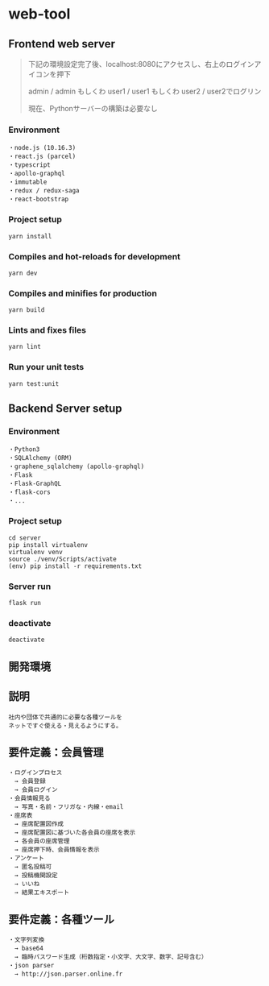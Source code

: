 # web-tool
## Frontend web server
> 下記の環境設定完了後、localhost:8080にアクセスし、右上のログインアイコンを押下
>
> admin / admin もしくわ user1 / user1 もしくわ user2 / user2でログリン
>
> 現在、Pythonサーバーの構築は必要なし

### Environment
```
・node.js (10.16.3)
・react.js (parcel)
・typescript
・apollo-graphql
・immutable
・redux / redux-saga
・react-bootstrap
```
### Project setup
```
yarn install
```
### Compiles and hot-reloads for development
```
yarn dev
```
### Compiles and minifies for production
```
yarn build
```
### Lints and fixes files
```
yarn lint
```
### Run your unit tests
```
yarn test:unit
```

## Backend Server setup
### Environment
```
・Python3
・SQLAlchemy (ORM)
・graphene_sqlalchemy (apollo-graphql)
・Flask
・Flask-GraphQL
・flask-cors
・...
```
### Project setup
```
cd server
pip install virtualenv
virtualenv venv
source ./venv/Scripts/activate
(env) pip install -r requirements.txt
```
### Server run
```
flask run
```
### deactivate 
```
deactivate
```

## 開発環境

## 説明
```
社内や団体で共通的に必要な各種ツールを
ネットですぐ使える・見えるようにする。
```
## 要件定義：会員管理
```
・ログインプロセス
　→ 会員登録
　→ 会員ログイン
・会員情報見る
　→ 写真・名前・フリガな・内線・email
・座席表
　→ 座席配置図作成
　→ 座席配置図に基づいた各会員の座席を表示
　→ 各会員の座席管理
　→ 座席押下時、会員情報を表示
・アンケート
　→ 匿名投稿可
　→ 投稿機関設定
　→ いいね
　→ 結果エキスポート
```
## 要件定義：各種ツール
```
・文字列変換
　→ base64
　→ 臨時パスワード生成（桁数指定・小文字、大文字、数字、記号含む）
・json parser  
　→ http://json.parser.online.fr
```
